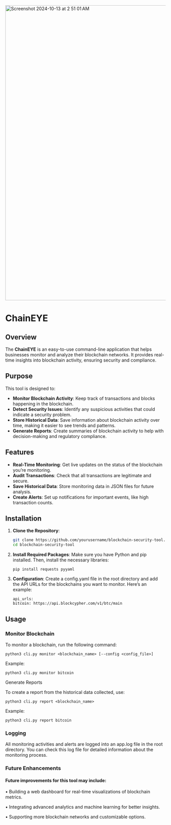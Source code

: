 
<img width="926" alt="Screenshot 2024-10-13 at 2 51 01 AM" src="https://github.com/user-attachments/assets/7f5f07ac-c69f-432d-a8d9-5ba23344cbc0">


# ChainEYE

## Overview

The **ChainEYE** is an easy-to-use command-line application that helps businesses monitor and analyze their blockchain networks. It provides real-time insights into blockchain activity, ensuring security and compliance.

## Purpose

This tool is designed to:

- **Monitor Blockchain Activity**: Keep track of transactions and blocks happening in the blockchain.
- **Detect Security Issues**: Identify any suspicious activities that could indicate a security problem.
- **Store Historical Data**: Save information about blockchain activity over time, making it easier to see trends and patterns.
- **Generate Reports**: Create summaries of blockchain activity to help with decision-making and regulatory compliance.

## Features

- **Real-Time Monitoring**: Get live updates on the status of the blockchain you’re monitoring.
- **Audit Transactions**: Check that all transactions are legitimate and secure.
- **Save Historical Data**: Store monitoring data in JSON files for future analysis.
- **Create Alerts**: Set up notifications for important events, like high transaction counts.

## Installation

1. **Clone the Repository**:
   ```bash
   git clone https://github.com/yourusername/blockchain-security-tool.git
   cd blockchain-security-tool

2. **Install Required Packages**:
Make sure you have Python and pip installed. Then, install the necessary libraries:

       pip install requests pyyaml


3. **Configuration**:
Create a config.yaml file in the root directory and add the API URLs for the blockchains you want to monitor. Here’s an example:

       api_urls:
       bitcoin: https://api.blockcypher.com/v1/btc/main

## Usage

### Monitor Blockchain

To monitor a blockchain, run the following command:

    python3 cli.py monitor <blockchain_name> [--config <config_file>]



Example:

    python3 cli.py monitor bitcoin




Generate Reports

To create a report from the historical data collected, use:

    python3 cli.py report <blockchain_name>


Example: 

    python3 cli.py report bitcoin


### Logging

 All monitoring activities and alerts are logged into an app.log file in the root directory. You can check this log file for detailed information about the monitoring process.

### Future Enhancements

#### Future improvements for this tool may include:

 •	Building a web dashboard for real-time visualizations of blockchain metrics.

 •	Integrating advanced analytics and machine learning for better insights.	

 •	Supporting more blockchain networks and customizable options.
